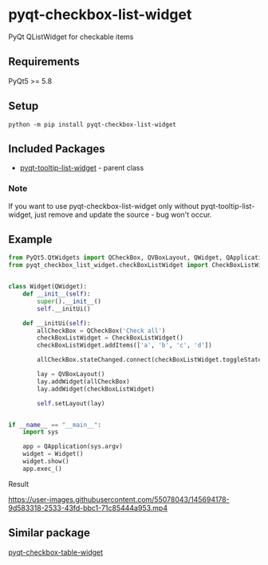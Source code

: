 # pyqt-checkbox-list-widget
PyQt QListWidget for checkable items

## Requirements
PyQt5 >= 5.8

## Setup
`python -m pip install pyqt-checkbox-list-widget`

## Included Packages
* <a href="https://github.com/yjg30737/pyqt-tooltip-list-widget.git">pyqt-tooltip-list-widget</a> - parent class

### Note
If you want to use pyqt-checkbox-list-widget only without pyqt-tooltip-list-widget, just remove and update the source - bug won't occur.

## Example
```python
from PyQt5.QtWidgets import QCheckBox, QVBoxLayout, QWidget, QApplication
from pyqt_checkbox_list_widget.checkBoxListWidget import CheckBoxListWidget


class Widget(QWidget):
    def __init__(self):
        super().__init__()
        self.__initUi()

    def __initUi(self):
        allCheckBox = QCheckBox('Check all')
        checkBoxListWidget = CheckBoxListWidget()
        checkBoxListWidget.addItems(['a', 'b', 'c', 'd'])

        allCheckBox.stateChanged.connect(checkBoxListWidget.toggleState)

        lay = QVBoxLayout()
        lay.addWidget(allCheckBox)
        lay.addWidget(checkBoxListWidget)

        self.setLayout(lay)


if __name__ == "__main__":
    import sys

    app = QApplication(sys.argv)
    widget = Widget()
    widget.show()
    app.exec_()
```

Result

https://user-images.githubusercontent.com/55078043/145694178-9d583318-2533-43fd-bbc1-71c85444a953.mp4

## Similar package
<a href="https://github.com/yjg30737/pyqt-checkbox-table-widget.git">pyqt-checkbox-table-widget</a>

